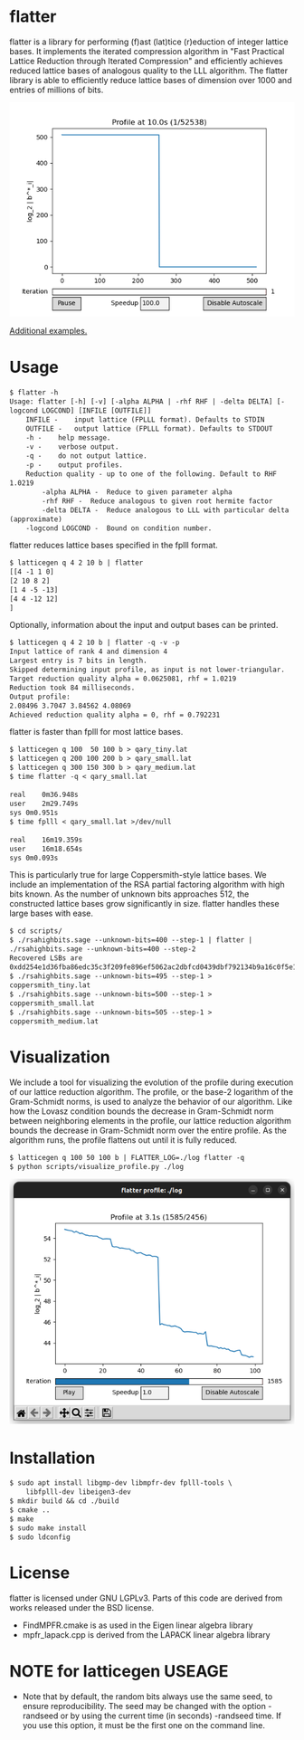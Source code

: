 # flatter #
flatter is a library for performing (f)ast (lat)tice (r)eduction of integer lattice bases. It implements the iterated compression algorithm in "Fast Practical Lattice Reduction through Iterated Compression" and efficiently achieves reduced lattice bases of analogous quality to the LLL algorithm. The flatter library is able to efficiently reduce lattice bases of dimension over 1000 and entries of millions of bits.

![](docs/qary_512.gif)

[Additional examples.](docs/example_profiles.md)

# Usage #
```
$ flatter -h
Usage: flatter [-h] [-v] [-alpha ALPHA | -rhf RHF | -delta DELTA] [-logcond LOGCOND] [INFILE [OUTFILE]]
	INFILE -	input lattice (FPLLL format). Defaults to STDIN
	OUTFILE -	output lattice (FPLLL format). Defaults to STDOUT
	-h -	help message.
	-v -	verbose output.
	-q -	do not output lattice.
	-p -	output profiles.
	Reduction quality - up to one of the following. Default to RHF 1.0219
		-alpha ALPHA -	Reduce to given parameter alpha
		-rhf RHF -	Reduce analogous to given root hermite factor
		-delta DELTA -	Reduce analogous to LLL with particular delta (approximate)
	-logcond LOGCOND -	Bound on condition number.
```

flatter reduces lattice bases specified in the fplll format.
```
$ latticegen q 4 2 10 b | flatter
[[4 -1 1 0]
[2 10 8 2]
[1 4 -5 -13]
[4 4 -12 12]
]
```
Optionally, information about the input and output bases can be printed.
```
$ latticegen q 4 2 10 b | flatter -q -v -p
Input lattice of rank 4 and dimension 4
Largest entry is 7 bits in length.
Skipped determining input profile, as input is not lower-triangular.
Target reduction quality alpha = 0.0625081, rhf = 1.0219
Reduction took 84 milliseconds.
Output profile:
2.08496 3.7047 3.84562 4.08069
Achieved reduction quality alpha = 0, rhf = 0.792231
```

flatter is faster than fplll for most lattice bases.
```
$ latticegen q 100  50 100 b > qary_tiny.lat
$ latticegen q 200 100 200 b > qary_small.lat
$ latticegen q 300 150 300 b > qary_medium.lat
$ time flatter -q < qary_small.lat

real	0m36.948s
user	2m29.749s
sys	0m0.951s
$ time fplll < qary_small.lat >/dev/null

real	16m19.359s
user	16m18.654s
sys	0m0.093s
```

This is particularly true for large Coppersmith-style lattice bases. We include an implementation of the RSA partial factoring algorithm with high bits known. As the number of unknown bits approaches 512, the constructed lattice bases grow significantly in size. flatter handles these large bases with ease.
```
$ cd scripts/
$ ./rsahighbits.sage --unknown-bits=400 --step-1 | flatter | ./rsahighbits.sage --unknown-bits=400 --step-2
Recovered LSBs are 0xdd254e1d36fba86edc35c3f209fe896ef5062ac2dbfcd0439dbf792134b9a16c0f5e1099241d02d68938b1a9f008c2c1fa7b
$ ./rsahighbits.sage --unknown-bits=495 --step-1 > coppersmith_tiny.lat
$ ./rsahighbits.sage --unknown-bits=500 --step-1 > coppersmith_small.lat
$ ./rsahighbits.sage --unknown-bits=505 --step-1 > coppersmith_medium.lat
```
# Visualization
We include a tool for visualizing the evolution of the profile during execution of our lattice reduction algorithm. The profile, or the base-2 logarithm of the Gram-Schmidt norms, is used to analyze the behavior of our algorithm. Like how the Lovasz condition bounds the decrease in Gram-Schmidt norm between neighboring elements in the profile, our lattice reduction algorithm bounds the decrease in Gram-Schmidt norm over the entire profile. As the algorithm runs, the profile flattens out until it is fully reduced.

```
$ latticegen q 100 50 100 b | FLATTER_LOG=./log flatter -q
$ python scripts/visualize_profile.py ./log
```
![](docs/visualizer.png)

# Installation
```
$ sudo apt install libgmp-dev libmpfr-dev fplll-tools \
	libfplll-dev libeigen3-dev
$ mkdir build && cd ./build
$ cmake ..
$ make
$ sudo make install
$ sudo ldconfig
```

# License
flatter is licensed under GNU LGPLv3. Parts of this code are derived from works released under the BSD license.

* FindMPFR.cmake is as used in the Eigen linear algebra library
* mpfr_lapack.cpp is derived from the LAPACK linear algebra library

# NOTE for latticegen USEAGE

* Note that by default, the random bits always use the same seed, to ensure reproducibility. The seed may be changed with the option -randseed <integer> or by using the current time (in seconds) -randseed time. If you use this option, it must be the first one on the command line.